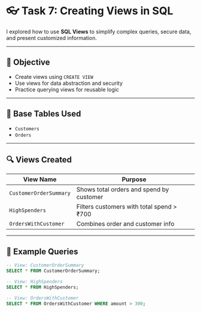 # 👓 Task 7: Creating Views in SQL
 
I explored how to use **SQL Views** to simplify complex queries, secure data, and present customized information.

---

## 🎯 Objective

- Create views using `CREATE VIEW`
- Use views for data abstraction and security
- Practice querying views for reusable logic

---

## 🧱 Base Tables Used

- `Customers`
- `Orders`

---

## 🔍 Views Created

| View Name              | Purpose                                 |
|------------------------|-----------------------------------------|
| `CustomerOrderSummary` | Shows total orders and spend by customer |
| `HighSpenders`         | Filters customers with total spend > ₹700 |
| `OrdersWithCustomer`   | Combines order and customer info         |

---

## 📄 Example Queries

```sql
-- View: CustomerOrderSummary
SELECT * FROM CustomerOrderSummary;

-- View: HighSpenders
SELECT * FROM HighSpenders;

-- View: OrdersWithCustomer
SELECT * FROM OrdersWithCustomer WHERE amount > 300;
